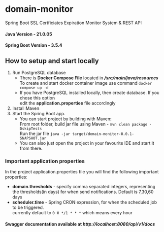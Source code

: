 # domain-monitor

Spring Boot SSL Certficiates Expiration Monitor System & REST API

#### Java Version - 21.0.05
#### Spring Boot Version - 3.5.4

## How to setup and start locally
1. Run PostgreSQL database
    - There is **Docker Compose File** located in ***/src/main/java/resources***
      <br> To create and start docker container image use command `docker compose up -d` 
    - If you have PostgreSQL installed locally, then create database. If you chose this option 
      <br>edit the **application.properties** file accordingly
2. Install Maven
3. Start the Spring Boot app.
   - You can start project by building with Maven:
     <br> From root folder, build jar file using Maven - ```mvn clean package -DskipTests```
     <br> Run the jar file ```java -jar target/domain-monitor-0.0.1-SNAPSHOT.jar```
   - You can also just open the project in your favourite IDE and start it from there. 

### Important application properties
In the project application.properties file you will find the following important properties:
* **domain.thresholds** - specify comma separated integers, representing 
  <br>the thresholds(in days) for when send notifications. Default is 7,30,60 days
* **scheduler.time** - Spring CRON expression, for when the scheduled job to be triggered.
  <br> currently default to `0 0 */1 * * *` which means every hour

#### Swagger documentation available at ***http://localhost:8080/api/v1/docs***